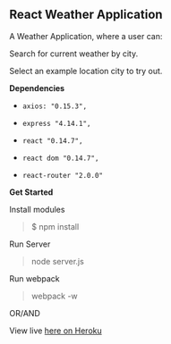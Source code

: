 ## **React Weather Application**




A Weather Application, where a user can:

Search for current weather by city.

Select an example location city to try out.

**Dependencies**
 
-     axios: "0.15.3",
-     express "4.14.1",
-     react "0.14.7",
-     react dom "0.14.7",
-     react-router "2.0.0"
 
 
 
**Get Started**

Install modules

> $ npm install


Run Server

> node server.js


Run webpack

> webpack -w


OR/AND

View live [here on Heroku](http://weatherapp-moshe.herokuapp.com/)


